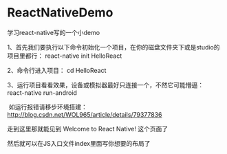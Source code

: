 # ReactNativeDemo
学习react-native写的一个小demo


1、首先我们要执行以下命令初始化一个项目，在你的磁盘文件夹下或是studio的项目里都行：
    react-native init HelloReact 
    
2、命令行进入项目：
    cd HelloReact
    
3、运行项目看看效果，设备或模拟器最好只连接一个，不然它可能懵逼：
    react-native run-android
    
    
 如运行报错请移步环境搭建：http://blog.csdn.net/WOL965/article/details/79377836
    

 走到这里那就能见到 Welcome to React Native! 这个页面了
 
 
 然后就可以在JS入口文件index里面写你想要的布局了
 

 

